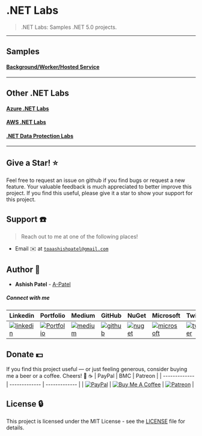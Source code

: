 
# .NET Labs

> .NET Labs: Samples .NET 5.0 projects.





---



## Samples





#### [Background/Worker/Hosted Service](samples/hosted-services)





---


## Other .NET Labs


#### [Azure .NET Labs](https://github.com/a-patel/azure-labs)


#### [AWS .NET Labs](https://github.com/a-patel/aws-dotnet-labs)


#### [.NET Data Protection Labs](https://github.com/a-patel/dotnet-data-protection-labs)





---





## Give a Star! :star:

Feel free to request an issue on github if you find bugs or request a new feature. Your valuable feedback is much appreciated to better improve this project. If you find this useful, please give it a star to show your support for this project.


## Support :telephone:

> Reach out to me at one of the following places!

- Email :envelope: at <a href="mailto:toaashishpatel@gmail.com" target="_blank">`toaashishpatel@gmail.com`</a>


## Author :boy:

* **Ashish Patel** - [A-Patel](https://github.com/a-patel)


##### Connect with me

| Linkedin | Portfolio | Medium | GitHub | NuGet | Microsoft | Twitter | Facebook | Instagram |
|----------|----------|----------|----------|----------|----------|----------|----------|----------|
| [![linkedin](https://img.icons8.com/ios-filled/96/000000/linkedin.png)](https://www.linkedin.com/in/iamaashishpatel) | [![Portfolio](https://img.icons8.com/wired/96/000000/domain.png)](https://aashishpatel.netlify.app/) | [![medium](https://img.icons8.com/ios-filled/96/000000/medium-monogram.png)](https://iamaashishpatel.medium.com) | [![github](https://img.icons8.com/ios-glyphs/96/000000/github.png)](https://github.com/a-patel) | [![nuget](https://img.icons8.com/windows/96/000000/nuget.png)](https://nuget.org/profiles/iamaashishpatel) | [![microsoft](https://img.icons8.com/ios-filled/90/000000/microsoft.png)](https://docs.microsoft.com/en-us/users/iamaashishpatel) | [![twitter](https://img.icons8.com/ios-filled/96/000000/twitter.png)](https://twitter.com/aashish_mrcool) | [![facebook](https://img.icons8.com/ios-filled/90/000000/facebook.png)](https://www.facebook.com/aashish.mrcool) | [![instagram](https://img.icons8.com/ios-filled/90/000000/instagram-new.png)](https://www.instagram.com/iamaashishpatel/) |


## Donate :dollar:

If you find this project useful — or just feeling generous, consider buying me a beer or a coffee. Cheers! :beers: :coffee:
| PayPal | BMC | Patreon |
| ------------- | ------------- | ------------- |
| [![PayPal](https://www.paypalobjects.com/webstatic/en_US/btn/btn_donate_pp_142x27.png)](https://www.paypal.me/iamaashishpatel) | [![Buy Me A Coffee](https://www.buymeacoffee.com/assets/img/custom_images/orange_img.png)](https://www.buymeacoffee.com/iamaashishpatel) | [![Patreon](https://c5.patreon.com/external/logo/become_a_patron_button.png)](https://www.patreon.com/iamaashishpatel) |


## License :lock:

This project is licensed under the MIT License - see the [LICENSE](LICENSE) file for details.
